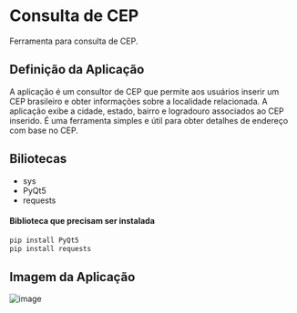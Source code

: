 # Consulta de CEP
Ferramenta para consulta de CEP.

## Definição da Aplicação
A aplicação é um consultor de CEP que permite aos usuários inserir um CEP brasileiro e obter informações sobre a localidade relacionada. A aplicação exibe a cidade, estado, bairro e logradouro associados ao CEP inserido. É uma ferramenta simples e útil para obter detalhes de endereço com base no CEP.

## Biliotecas
<ul>
    <li>sys</li>
    <li>PyQt5</li>
    <li>requests</li>
</ul>

#### Biblioteca que precisam ser instalada
```bash
pip install PyQt5
pip install requests
```
## Imagem da Aplicação
![image](https://user-images.githubusercontent.com/101942554/230518221-102d0248-d21a-46f0-93b2-c2f48c9d32ad.png)

